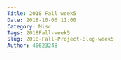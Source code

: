 ```yaml
---
Title: 2018 Fall week5
Date: 2018-10-06 11:00
Category: Misc
Tags: 2018Fall-week5
Slug: 2018-Fall-Project-Blog-week5
Author: 40623248
---
```




<!-- PELICAN_END_SUMMARY -->



